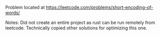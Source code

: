Problem located at https://leetcode.com/problems/short-encoding-of-words/

Notes:
Did not create an entire project as rust can be run remotely from leetcode.
Technically copied other solutions for optimizing this one.